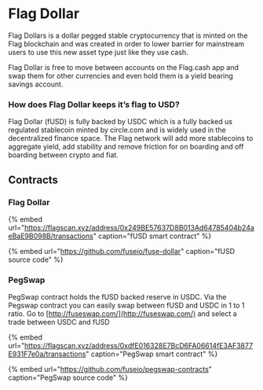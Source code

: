 # Flag Dollar

Flag Dollars is a dollar pegged stable cryptocurrency that is minted on the Flag blockchain and was created in order to lower barrier for mainstream users to use this new asset type just like they use cash.

Flag Dollar is free to move between accounts on the Flag.cash app and swap them for other currencies and even hold them is a yield bearing savings account.

### How does Flag Dollar keeps it’s flag to USD?

Flag Dollar \(fUSD\) is fully backed by USDC which is a fully backed us regulated stablecoin minted by circle.com and is widely used in the decentralized finance space. The Flag network will add more stablecoins to aggregate yield, add stability and remove friction for on boarding and off boarding between crypto and fiat. 

## Contracts

### Flag Dollar

{% embed url="https://flagscan.xyz/address/0x249BE57637D8B013Ad64785404b24aeBaE9B098B/transactions" caption="fUSD smart contract" %}

{% embed url="https://github.com/fuseio/fuse-dollar" caption="fUSD source code" %}

### PegSwap

PegSwap contract holds the fUSD backed reserve in USDC. Via the Pegswap contract you can easily swap between fUSD and USDC in 1 to 1 ratio. Go to [http://fuseswap.com/](http://fuseswap.com/) and select a trade between USDC and fUSD

{% embed url="https://flagscan.xyz/address/0xdfE016328E7BcD6FA06614fE3AF3877E931F7e0a/transactions" caption="PegSwap smart contract" %}

{% embed url="https://github.com/fuseio/pegswap-contracts" caption="PegSwap source code" %}








